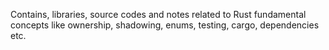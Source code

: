 Contains, libraries, source codes and notes related to Rust fundamental concepts like ownership, shadowing, enums, testing, cargo, dependencies etc.
